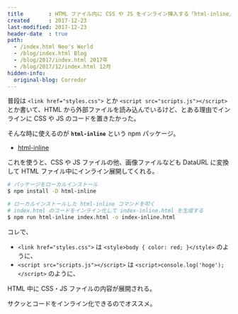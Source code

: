 ```yaml
---
title        : HTML ファイル内に CSS や JS をインライン挿入する「html-inline」
created      : 2017-12-23
last-modified: 2017-12-23
header-date  : true
path:
  - /index.html Neo's World
  - /blog/index.html Blog
  - /blog/2017/index.html 2017年
  - /blog/2017/12/index.html 12月
hidden-info:
  original-blog: Corredor
---
```


普段は `<link href="styles.css">` とか `<script src="scripts.js"></script>` とか書いて、HTML から外部ファイルを読み込んでいるけど、とある理由でインラインに CSS や JS のコードを置きたかった。

そんな時に使えるのが **`html-inline`** という npm パッケージ。

- [html-inline](https://www.npmjs.com/package/html-inline)

これを使うと、CSS や JS ファイルの他、画像ファイルなども DataURL に変換して HTML ファイル中にインライン展開してくれる。

```bash
# パッケージをローカルインストール
$ npm install -D html-inline

# ローカルインストールした html-inline コマンドを叩く
# index.html のコードをインライン化して index-inline.html を生成する
$ npm run html-inline index.html -o index-inline.html
```

コレで、

- `<link href="styles.css">` は `<style>body { color: red; }</style>` のように、
- `<script src="scripts.js"></script>` は `<script>console.log('hoge');</script>` のように、

HTML 中に CSS・JS ファイルの内容が展開される。

サクッとコードをインライン化できるのでオススメ。
